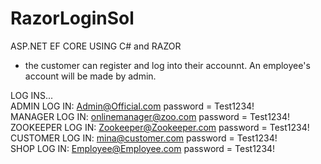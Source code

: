 # RazorLoginSol

ASP.NET EF CORE USING C# and RAZOR

- the customer can register and log into their accounnt. An employee's account will be made by admin. 

LOG INS... <br />
ADMIN LOG IN: Admin@Official.com  password = Test1234! <br />
MANAGER LOG IN: onlinemanager@zoo.com  password = Test1234! <br />
ZOOKEEPER LOG IN: Zookeeper@Zookeeper.com  password = Test1234! <br />
CUSTOMER LOG IN:  mina@customer.com  password = Test1234! <br />
SHOP LOG IN: Employee@Employee.com  password = Test1234!
